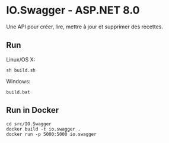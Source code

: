 # IO.Swagger - ASP.NET 8.0

Une API pour créer, lire, mettre à jour et supprimer des recettes.

## Run

Linux/OS X:

```
sh build.sh
```

Windows:

```
build.bat
```

## Run in Docker

```
cd src/IO.Swagger
docker build -t io.swagger .
docker run -p 5000:5000 io.swagger
```
